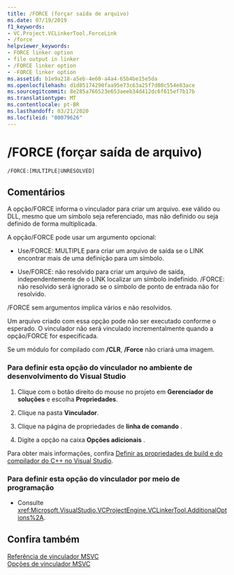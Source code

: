 ```yaml
---
title: /FORCE (forçar saída de arquivo)
ms.date: 07/19/2019
f1_keywords:
- VC.Project.VCLinkerTool.ForceLink
- /force
helpviewer_keywords:
- FORCE linker option
- file output in linker
- /FORCE linker option
- -FORCE linker option
ms.assetid: b1e9a218-a5eb-4e60-a4a4-65b4be15e5da
ms.openlocfilehash: d1d85174290faa95e73c63a25f7d80c554e83ace
ms.sourcegitcommit: 8e285a766523e653aeeb34d412dc6f615ef7b17b
ms.translationtype: MT
ms.contentlocale: pt-BR
ms.lasthandoff: 03/21/2020
ms.locfileid: "80079626"
---
```

# <a name="force-force-file-output"></a>/FORCE (forçar saída de arquivo)

```
/FORCE:[MULTIPLE|UNRESOLVED]
```

## <a name="remarks"></a>Comentários

A opção/FORCE informa o vinculador para criar um arquivo. exe válido ou DLL, mesmo que um símbolo seja referenciado, mas não definido ou seja definido de forma multiplicada.

A opção/FORCE pode usar um argumento opcional:

- Use/FORCE: MULTIPLE para criar um arquivo de saída se o LINK encontrar mais de uma definição para um símbolo.

- Use/FORCE: não resolvido para criar um arquivo de saída, independentemente de o LINK localizar um símbolo indefinido. /FORCE: não resolvido será ignorado se o símbolo de ponto de entrada não for resolvido.

/FORCE sem argumentos implica vários e não resolvidos.

Um arquivo criado com essa opção pode não ser executado conforme o esperado. O vinculador não será vinculado incrementalmente quando a opção/FORCE for especificada.

Se um módulo for compilado com **/CLR**, **/Force** não criará uma imagem.

### <a name="to-set-this-linker-option-in-the-visual-studio-development-environment"></a>Para definir esta opção do vinculador no ambiente de desenvolvimento do Visual Studio

1. Clique com o botão direito do mouse no projeto em **Gerenciador de soluções** e escolha **Propriedades**.

1. Clique na pasta **Vinculador**.

1. Clique na página de propriedades de **linha de comando** .

1. Digite a opção na caixa **Opções adicionais** .

Para obter mais informações, confira [Definir as propriedades de build e do compilador do C++ no Visual Studio](../working-with-project-properties.md).

### <a name="to-set-this-linker-option-programmatically"></a>Para definir esta opção do vinculador por meio de programação

- Consulte <xref:Microsoft.VisualStudio.VCProjectEngine.VCLinkerTool.AdditionalOptions%2A>.

## <a name="see-also"></a>Confira também

[Referência de vinculador MSVC](linking.md)<br/>
[Opções de vinculador MSVC](linker-options.md)
